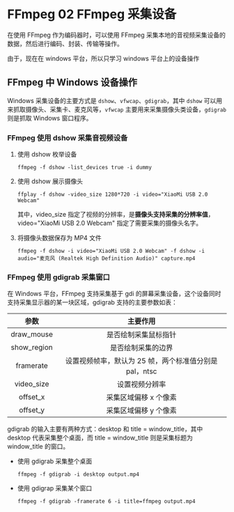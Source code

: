 # FFmpeg 02 FFmpeg 采集设备

在使用 FFmpeg 作为编码器时，可以使用 FFmpeg 采集本地的音视频采集设备的数据，然后进行编码、封装、传输等操作。

由于，现在在 windows 平台，所以只学习 windows 平台上的设备操作

## FFmpeg 中 Windows 设备操作

Windows 采集设备的主要方式是 `dshow`、`vfwcap`、`gdigrab`，其中 `dshow` 可以用来抓取摄像头、采集卡、麦克风等，`vfwcap` 主要用来采集摄像头类设备，`gdigrab` 则是抓取 Windows 窗口程序。

### FFmpeg 使用 dshow 采集音视频设备

1. 使用 dshow 枚举设备

    `ffmpeg -f dshow -list_devices true -i dummy`

2. 使用 dshow 展示摄像头

    `ffplay -f dshow -video_size 1280*720 -i video="XiaoMi USB 2.0 Webcam"`

    其中，video_size 指定了视频的分辨率，是**摄像头支持采集的分辨率值**，video="XiaoMi USB 2.0 Webcam" 指定了需要采集的摄像头名字。

3. 将摄像头数据保存为 MP4 文件

    `ffmpeg -f dshow -i video="XiaoMi USB 2.0 Webcam" -f dshow -i audio="麦克风 (Realtek High Definition Audio)" capture.mp4`

### FFmpeg 使用 gdigrab 采集窗口

在 Windows 平台，FFmpeg 支持采集基于 gdi 的屏幕采集设备，这个设备同时支持采集显示器的某一块区域，gdigrab 支持的主要参数如表：

| 参数 | 主要作用 |
|:-----:|:------:|
| draw_mouse | 是否绘制采集鼠标指针 |
| show_region | 是否绘制采集的边界 |
| framerate | 设置视频帧率，默认为 25 帧，两个标准值分别是 pal，ntsc |
| video_size | 设置视频分辨率 |
| offset_x | 采集区域偏移 x 个像素 |
| offset_y | 采集区域偏移 y 个像素 |

gdigrab 的输入主要有两种方式：desktop 和 title = window_title，其中 desktop 代表采集整个桌面，而 title = window_title 则是采集标题为 window_title 的窗口。

* 使用 gdigrab 采集整个桌面

    `ffmpeg -f gdigrab -i desktop output.mp4`

* 使用 gdigrap 采集某个窗口

    `ffmpeg -f gdigrab -framerate 6 -i title=ffmpeg output.mp4`
